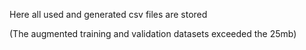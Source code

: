 Here all used and generated csv files are stored

(The augmented training and validation datasets exceeded the 25mb)
